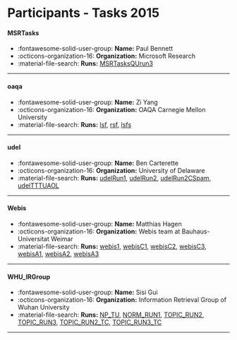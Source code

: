 # Participants - Tasks 2015 

#### MSRTasks 
 - :fontawesome-solid-user-group: **Name:** Paul Bennett 
 - :octicons-organization-16: **Organization:** Microsoft Research  
 - :material-file-search: **Runs:** [MSRTasksQUrun3](./runs.md#msrtasksqurun3) 

---
#### oaqa 
 - :fontawesome-solid-user-group: **Name:** Zi Yang 
 - :octicons-organization-16: **Organization:** OAQA Carnegie Mellon University 
 - :material-file-search: **Runs:** [lsf](./runs.md#lsf), [rsf](./runs.md#rsf), [lsfs](./runs.md#lsfs) 

---
#### udel 
 - :fontawesome-solid-user-group: **Name:** Ben Carterette 
 - :octicons-organization-16: **Organization:** University of Delaware 
 - :material-file-search: **Runs:** [udelRun1](./runs.md#udelrun1), [udelRun2](./runs.md#udelrun2), [udelRun2CSpam](./runs.md#udelrun2cspam), [udelTTTUAOL](./runs.md#udeltttuaol) 

---
#### Webis 
 - :fontawesome-solid-user-group: **Name:** Matthias Hagen 
 - :octicons-organization-16: **Organization:** Webis team at Bauhaus-Universitat Weimar 
 - :material-file-search: **Runs:** [webis1](./runs.md#webis1), [webisC1](./runs.md#webisc1), [webisC2](./runs.md#webisc2), [webisC3](./runs.md#webisc3), [webisA1](./runs.md#webisa1), [webisA2](./runs.md#webisa2), [webisA3](./runs.md#webisa3) 

---
#### WHU_IRGroup 
 - :fontawesome-solid-user-group: **Name:** Sisi Gui 
 - :octicons-organization-16: **Organization:** Information Retrieval Group of Wuhan University 
 - :material-file-search: **Runs:** [NP_TU](./runs.md#np_tu), [NORM_RUN1](./runs.md#norm_run1), [TOPIC_RUN2](./runs.md#topic_run2), [TOPIC_RUN3](./runs.md#topic_run3), [TOPIC_RUN2_TC](./runs.md#topic_run2_tc), [TOPIC_RUN3_TC](./runs.md#topic_run3_tc) 

---
